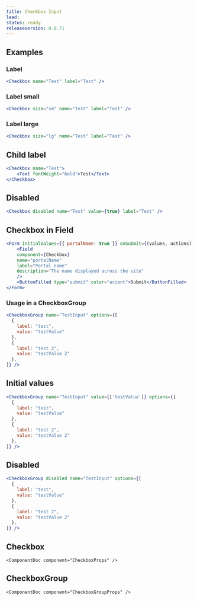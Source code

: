 ```yaml
---
title: Checkbox Input
lead: 
status: ready
releaseVersion: 0.0.71
---
```


## Examples

### Label 
```.jsx
<Checkbox name="Test" label="Test" />
```

### Label small
```.jsx
<Checkbox size="sm" name="Test" label="Test" />
```

### Label large
```.jsx
<Checkbox size="lg" name="Test" label="Test" />
```

## Child label
```.jsx
<Checkbox name="Test">
    <Text fontWeight="bold">Test</Text>
</Checkbox>
```

## Disabled
```.jsx
<Checkbox disabled name="Test" value={true} label="Test" />
```

## Checkbox in Field
```.jsx
<Form initialValues={{ portalName: true }} onSubmit={(values, actions) => console.log(values, actions)}>
    <Field
    component={Checkbox}
    name="portalName"
    label="Portal name"
    description="The name displayed across the site"
    />
    <ButtonFilled type="submit" color="accent">Submit</ButtonFilled>
</Form>
```

### Usage in a CheckboxGroup 
```.jsx
<CheckboxGroup name="TestInput" options={[
  {
    label: "test",
    value: "testValue"
  },
  {
    label: "test 2",
    value: "testValue 2"
  },
]} />
```

## Initial values
```.jsx
<CheckboxGroup name="TestInput" value={['testValue']} options={[
  {
    label: "test",
    value: "testValue"
  },
  {
    label: "test 2",
    value: "testValue 2"
  },
]} />
```

## Disabled
```.jsx
<CheckboxGroup disabled name="TestInput" options={[
  {
    label: "test",
    value: "testValue"
  },
  {
    label: "test 2",
    value: "testValue 2"
  },
]} />
```

## Checkbox
```!jsx
<ComponentDoc component="CheckboxProps" />
```
## CheckboxGroup
```!jsx
<ComponentDoc component="CheckboxGroupProps" />
```
